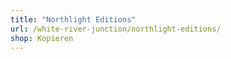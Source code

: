 ```yaml
---
title: "Northlight Editions"
url: /white-river-junction/northlight-editions/
shop: Kopieren
---
```

